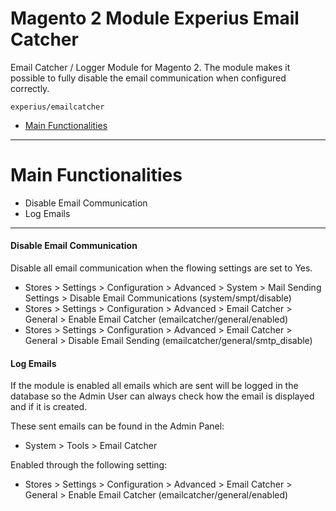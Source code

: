 Magento 2 Module Experius  Email Catcher
====================

Email Catcher / Logger Module for Magento 2.  The module makes it possible to fully disable the email communication when configured correctly.

   ``experius/emailcatcher``
   
 - [Main Functionalities](#markdown-header-main-functionalities)

- - -

# Main Functionalities

 - Disable Email Communication
 - Log Emails
 
 ---
 
#### Disable Email Communication

Disable all email communication when the flowing settings are set to Yes.

 - Stores > Settings > Configuration > Advanced > System > Mail Sending Settings > Disable Email Communications (system/smpt/disable)
 - Stores > Settings > Configuration > Advanced > Email Catcher > General > Enable Email Catcher (emailcatcher/general/enabled)
 - Stores > Settings > Configuration > Advanced > Email Catcher > General > Disable Email Sending (emailcatcher/general/smtp_disable)

#### Log Emails

If the module is enabled all emails which are sent will be logged in the database so the Admin User can always check how the email is displayed and if it is created.

These sent emails can be found in the Admin Panel:

 - System > Tools > Email Catcher


Enabled through the following setting:

 - Stores > Settings > Configuration > Advanced > Email Catcher > General > Enable Email Catcher (emailcatcher/general/enabled)
